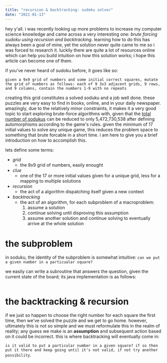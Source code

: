 ```yaml
---
title: "recursion & backtracking: sudoku solver"
date: "2021-01-13"
---
```


hey y'all. i was recently looking up more problems to increase my computer science knowledge and came across a very interesting one: *brute forcing sudoku using recursion and backtracking*. learning how to do this has always been a goal of mine, yet the solution never quite came to me so i was forced to research it. luckily there are quite a lot of resources online which can help you build intuition on how this solution works; i hope this article can become one of them.

if you've never heard of sudoku before, it goes like so:

`given a 9x9 grid of numbers and some initial correct squares, mutate the grid of numbers as follows: each of 9 3x3 adjacent grids, 9 rows, and 9 columns, contain the numbers 1-9 with no repeats`

creating this grid constitutes a solved soduku and a job well done. these puzzles are very easy to find in books, online, and in your daily newspaper. amazingly, due to the relatively minor constraints, it makes it a very good topic to start exploring brute-force algorithms with, given that the [total number of sodukus](https://en.wikipedia.org/wiki/Mathematics_of_Sudoku#Validity_preserving_transformations) can be reduced to only 5,472,730,538 after defining automorphisms according to the game's rules. given the minimum of 17 initial values to solve any unique game, this reduces the problem space to something that brute forcable in a short time. i am here to give you a brief introduction on how to accomplish this.

lets define some terms:

- *grid*
  - the 9x9 grid of numbers, easily enought
- *clue*
  - one of the 17 or more initial values given for a unique grid, less for a mapping to multiple solutions
- *recursion*
  - the act of a algorithm dispatching itself given a new context
- *backtracking*
  - the act of an algorithm, for each subproblem of a macroproblem:
    1. assume a solution
    2. continue solving until disproving this assumption
    3. assume another solution and continue solving to eventually arrive at the whole solution

# the subproblem

in soduku, the identity of the subproblem is somewhat intuitive: `can we put a given number in a particualar square?`

we easily can write a subroutine that answers the question, given the current state of the board; its java implementation is as follows:

```java
```

# the backtracking & recursion

if we just so happen to choose the right number for each square the first time, then we've solved the puzzle and we get to go home. however, ultimately this is not so simple and we must reformulate this in the realm of reality; any guess we make is an **assumption** and subsequent action based on it could be incorrect. this is where backtracking will eventually come in:

`is it valid to put a particular number in a given square? if so then put it there and keep going until it's not valid, if not try another possibility`.
